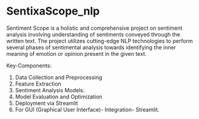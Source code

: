 # SentixaScope_nlp
Sentiment Scope is a holistic and comprehensive project on sentiment analysis involving understanding of sentiments conveyed through the written text. The project utilizes cutting-edge NLP technologies to perform several phases of sentimental analysis towards identifying the inner meaning of emotion or opinion present in the given text.

Key-Components:
1. Data Collection and Preprocessing
2. Feature Extraction
3. Sentiment Analysis Models:
4. Model Evaluation and Optimization
5. Deployment via Streamlit
6. For GUI (Graphical User Interface)- Integration- Streamlit.
